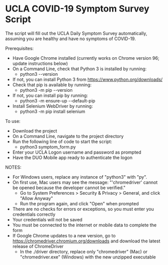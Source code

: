 # UCLA COVID-19 Symptom Survey Script
The script will fill out the UCLA Daily Symptom Survey automatically, assuming you are healthy and have no symptoms of COVID-19.

Prerequisites:
- Have Google Chrome installed (currently works on Chrome version 96; update instructions below)
- On a Command Line, check that Python 3 is installed by running:
  - python3 --version
- If not, you can install Python 3 from https://www.python.org/downloads/
- Check that pip is available by running:
  - python3 -m pip --version
- If not, you can install pip by running:
  - python3 -m ensure-up --default-pip
- Install Selenium WebDriver by running:
  - python3 -m pip install selenium

To use:
- Download the project
- On a Command Line, navigate to the project directory
- Run the following line of code to start the script:
  - python3 symptom_form.py
- Enter your UCLA Logon username and password as prompted
- Have the DUO Mobile app ready to authenticate the logon

NOTES:
- For Windows users, replace any instance of "python3" with "py".
- On first use, Mac users may see the message: "'chromedriver' cannot be opened because the developer cannot be verified."
  - Go to System Preferences > Security & Privacy > General, and click "Allow Anyway"
  - Run the program again, and click "Open" when prompted
- There are no checks for errors or exceptions, so you must enter you credentials correctly
- Your credentials will not be saved
- You must be connected to the internet or mobile data to complete the form
- If Google Chrome updates to a new version, go to https://chromedriver.chromium.org/downloads and download the latest release of ChromeDriver
  - In the ./driver directory, replace only "chromedriver" (Mac) or "chromedriver.exe" (Windows) with the new unzipped executable 
